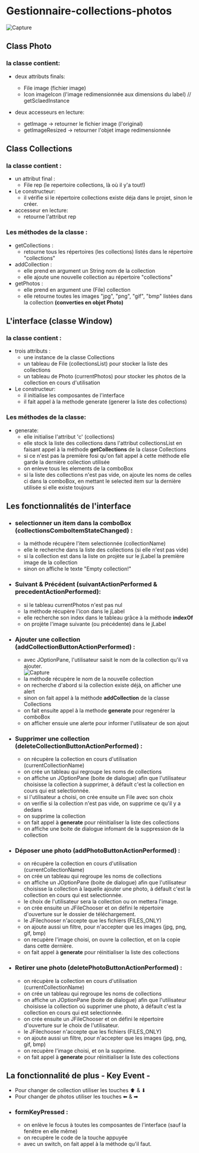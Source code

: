 # Gestionnaire-collections-photos

![Capture](https://user-images.githubusercontent.com/74098445/112218367-e80f6880-8c23-11eb-999d-aa33bb12f22f.PNG)


## Class Photo
### la classe contient: 
- deux attributs finals: 
  - File image (fichier image) 
  - Icon imageIcon (l'image redimensionnée aux dimensions du label) // getSclaedInstance

- deux accesseurs en lecture: 
  - getImage -> retourner le fichier image (l'original) 
  - getImageResized -> retourner l'objet image redimensionnée 

## Class Collections 
### la classe contient : 
- un attribut final : 
  - File rep (le repertoire collections, là où il y'a tout!)
- Le constructeur: 
  - il vérifie si le répertoire collections existe déja dans le projet, sinon le créer.
- accesseur en lecture: 
  - retourne l'attribut rep
### Les méthodes de la classe : 
  - getCollections : 
    - retourne tous les répertoires (les collections) listés dans le répertoire "collections" 
  - addCollection : 
    - elle prend en argument un String nom de la collection 
    - elle ajoute une nouvelle collection au répertoire "collections" 
  - getPhotos : 
    - elle prend en argument une (File) collection
    - elle retourne toutes les images "jpg", "png", "gif", "bmp" listées dans la collection <strong> (converties en objet Photo) </strong>

## L'interface (classe Window)
### la classe contient : 
- trois attributs : 
  - une instance de la classe Collections
  - un tableau de File (collectionsList) pour stocker la liste des collections 
  - un tableau de Photo (currentPhotos) pour stocker les photos de la collection en cours d'utilisation
- Le constructeur: 
  - il initialise les composantes de l'interface 
  - il fait appel à la methode generate (generer la liste des collections) 
### Les méthodes de la classe: 
- generate: 
  - elle initialise l'attribut 'c' (collections)
  - elle stock la liste des collections dans l'attribut collectionsList en faisant appel à la méthode <strong>getCollections</strong> de la classe Collections
  - si ce n'est pas la première fosi qu'on fait appel à cette méthode elle garde la dernière collection utilisée
  - on enleve tous les elements de la comboBox 
  - si la liste des collections n'est pas vide, on ajoute les noms de celles ci dans la comboBox, en mettant le selected item sur la dernière utilisée si elle existe toujours 

## Les fonctionnalités de l'interface 
- ### selectionner un item dans la comboBox (collectionsComboItemStateChanged) : 
  - la méthode récupère l'item selectionnée (collectionName)
  - elle le recherche dans la liste des collections (si elle n'est pas vide) 
  - si la collection est dans la liste on projète sur le jLabel la première image de la collection 
  - sinon on affiche le texte "Empty collection!"
- ### Suivant & Précédent (suivantActionPerformed & precedentActionPerformed): 
  - si le tableau currentPhotos n'est pas nul 
  - la méthode récupère l'icon dans le jLabel 
  - elle recherche son index dans le tableau grâce à la méthode <strong>indexOf</strong>
  - on projète l'image suivante (ou précédente) dans le jLabel 
- ### Ajouter une collection (addCollectionButtonActionPerformed) :
  - avec JOptionPane, l'utilisateur saisit le nom de la collection qu'il va ajouter. <br>
![Capture](https://user-images.githubusercontent.com/74098445/112220816-f6ab4f00-8c26-11eb-8548-589c199e6550.PNG) 
  - la méthode récupère le nom de la nouvelle collection 
  - on recherche d'abord si la collection existe déjà, on afficher une alert
  - sinon on fait appel à la méthode <strong>addCollection</strong> de la classe Collections
  - on fait ensuite appel à la methode <strong>generate</strong> pour regenérer la comboBox 
  - on afficher ensuie une alerte pour informer l'utilisateur de son ajout
- ### Supprimer une collection (deleteCollectionButtonActionPerformed) :
  - on récupère la collection en cours d'utilisation (currentCollectionName)
  - on crée un tableau qui regroupe les noms de collections 
  - on affiche un JOptionPane (boite de dialogue) afin que l'utilisateur choisisse la collection à supprimer, à défault c'est la collection en cours qui est selectionnée.
  - si l'utilisateur a choisi, on crée ensuite un File avec son choix
  - on verifie si la collection n'est pas vide, on supprime ce qu'il y a dedans 
  - on supprime la collection 
  - on fait appel à <strong>generate</strong> pour réinitialiser la liste des collections 
  - on affiche une boite de dialogue infomant de la suppression de la collection 
- ### Déposer une photo (addPhotoButtonActionPerformed) : 
  - on récupère la collection en cours d'utilisation (currentCollectionName)
  - on crée un tableau qui regroupe les noms de collections 
  - on affiche un JOptionPane (boite de dialogue) afin que l'utilisateur choisisse la collection à laquelle ajouter une photo, à défault c'est la collection en cours qui est selectionnée.
  - le choix de l'utilisateur sera la collection ou on mettera l'image. 
  - on crée ensuite un JFileChooser et on défini le répertoire d'ouverture sur le dossier de téléchargement.
  - le JFilechooser n'accepte que les fichiers (FILES_ONLY)
  - on ajoute aussi un filtre, pour n'accepter que les images (jpg, png, gif, bmp)
  - on recupère l'image choisi, on ouvre la collection, et on la copie dans cette dernière.
  - on fait appel à <strong>generate</strong> pour réinitialiser la liste des collections 
- ### Retirer une photo (deletePhotoButtonActionPerformed) : 
  -  on récupère la collection en cours d'utilisation (currentCollectionName)
  - on crée un tableau qui regroupe les noms de collections 
  - on affiche un JOptionPane (boite de dialogue) afin que l'utilisateur choisisse la collection où supprimer une photo, à défault c'est la collection en cours qui est selectionnée.
  - on crée ensuite un JFileChooser et on défini le répertoire d'ouverture sur le choix de l'utilisateur.
  - le JFilechooser n'accepte que les fichiers (FILES_ONLY)
  - on ajoute aussi un filtre, pour n'accepter que les images (jpg, png, gif, bmp)
  - on recupère l'image choisi, et on la supprime.
  - on fait appel à <strong>generate</strong> pour réinitialiser la liste des collections 
## La fonctionnalité de plus - Key Event - 
- Pour changer de collection utiliser les touches ⬆ & ⬇
- Pour changer de photos utiliser les touches ⬅ & ➡
- ### formKeyPressed : 
  - on enlève le focus à toutes les composantes de l'interface (sauf la fenêtre en elle même) 
  - on recupère le code de la touche appuyée
  - avec un switch, on fait appel à la méthode qu'il faut.
